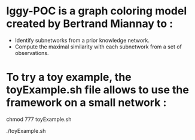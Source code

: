 # Iggy-POC is a graph coloring model created by Bertrand Miannay to :
- Identify subnetworks from a prior knowledge network.
- Compute the maximal similarity with each subnetwork from a set of observations.

# To try a toy example, the toyExample.sh file allows to use the framework on a small network :
chmod 777 toyExample.sh

./toyExample.sh

#
